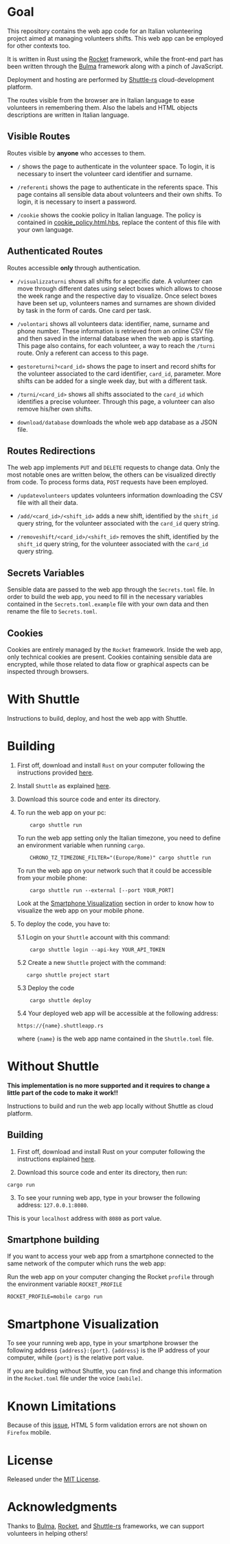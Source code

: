 # Goal

This repository contains the web app code for an Italian volunteering project
aimed at managing volunteers shifts. This web app can be employed for
other contexts too.

It is written in Rust using the [Rocket](https://rocket.rs/)
framework, while the front-end part has been written through the
[Bulma](https://bulma.io/) framework along with a pinch of JavaScript.

Deployment and hosting are performed by
[Shuttle-rs](https://www.shuttle.rs/) cloud-development platform.

The routes visible from the browser are in Italian language to ease volunteers
in remembering them. Also the labels and HTML objects descriptions are written
in Italian language.

## Visible Routes

Routes visible by **anyone** who accesses to them.

- `/` shows the page to authenticate in the volunteer space.
To login, it is necessary to insert the volunteer card identifier and surname.

- `/referenti` shows the page to authenticate in the referents space. This
page contains all sensible data about volunteers and their own shifts.
To login, it is necessary to insert a password.

- `/cookie` shows the cookie policy in Italian language. The policy is contained
in [cookie_policy.html.hbs](templates/cookie_policy.html.hbs), replace the
content of this file with your own language.

## Authenticated Routes

Routes accessible **only** through authentication.

- `/visualizzaturni` shows all shifts for a specific date. A
volunteer can move through different dates using select boxes which allows to
choose the week range and the respective day to visualize.
Once select boxes have been set up, volunteers names and surnames are
shown divided by task in the form of cards. One card per task.

- `/volontari` shows all volunteers data: identifier, name, surname and phone
number. These information is retrieved from an online CSV file and then
saved in the internal database when the web app is starting.
This page also contains, for each volunteer, a way to reach the `/turni` route.
Only a referent can access to this page.

- `gestoreturni?<card_id>` shows the page to insert and record shifts for the
volunteer associated to the card identifier, `card_id`, parameter.
More shifts can be added for a single week day, but with a different task.

- `/turni/<card_id>` shows all shifts associated to the `card_id` which
identifies a precise volunteer. Through this page, a volunteer can also remove
his/her own shifts.

- `download/database` downloads the whole web app database as a JSON file.

## Routes Redirections

The web app implements `PUT` and `DELETE` requests to change data. Only the
most notable ones are written below, the others can be visualized directly from
code. To process forms data, `POST` requests have been employed.

- `/updatevolunteers` updates volunteers information downloading the CSV
file with all their data.

- `/add/<card_id>/<shift_id>` adds a new shift, identified by the `shift_id`
query string, for the volunteer associated with the `card_id` query string.

- `/removeshift/<card_id>/<shift_id>` removes the shift, identified by the
`shift_id` query string, for the volunteer associated with the `card_id`
query string.

## Secrets Variables

Sensible data are passed to the web app through the `Secrets.toml` file.
In order to build the web app, you need to fill in the necessary variables
contained in the `Secrets.toml.example` file with your own data and then
rename the file to `Secrets.toml`.

## Cookies

Cookies are entirely managed by the `Rocket` framework.
Inside the web app, only technical cookies are present.
Cookies containing sensible data are encrypted, while those related to data flow
or graphical aspects can be inspected through browsers.

# With Shuttle

Instructions to build, deploy, and host the web app with Shuttle.

# Building

1. First off, download and install `Rust` on your computer following the
instructions provided [here](https://www.rust-lang.org/learn/get-started).

2. Install `Shuttle` as explained
[here](https://docs.shuttle.rs/introduction/installation).

3. Download this source code and enter its directory.

4. To run the web app on your pc:

    ```console
        cargo shuttle run
    ```

    To run the web app setting only the Italian timezone, you need to define an
    environment variable when running `cargo`.
    ```console
        CHRONO_TZ_TIMEZONE_FILTER="(Europe/Rome)" cargo shuttle run
    ```

    To run the web app on your network such that it could be accessible from
    your mobile phone:
    ```console
        cargo shuttle run --external [--port YOUR_PORT]
    ```

    Look at the [Smartphone Visualization](#smartphone-visualization) section
    in order to know how to visualize the web app on your mobile phone.

5. To deploy the code, you have to:

    5.1 Login on your `Shuttle` account with this command:
    ```console
        cargo shuttle login --api-key YOUR_API_TOKEN
    ```

    5.2 Create a new `Shuttle` project with the command:
    ```console
       cargo shuttle project start
    ```

    5.3 Deploy the code
    ```console
        cargo shuttle deploy
    ```

    5.4 Your deployed web app will be accessible at the following address:

    `https://{name}.shuttleapp.rs`

    where `{name}` is the web app name contained in the `Shuttle.toml` file.

# Without Shuttle

**This implementation is no more supported and it requires to change a little
part of the code to make it work!!**

Instructions to build and run the web app locally without Shuttle as cloud
platform.

## Building

1. First off, download and install Rust on your computer following the
instructions explained [here](https://www.rust-lang.org/learn/get-started).

2. Download this source code and enter its directory, then run:

```console
cargo run
```

3. To see your running web app, type in your browser the following address:
`127.0.0.1:8080`.

This is your `localhost` address with `8080` as port value.

## Smartphone building

If you want to access your web app from a smartphone connected to the same
network of the computer which runs the web app:

Run the web app on your computer changing the Rocket `profile` through the
environment variable `ROCKET_PROFILE`

```console
ROCKET_PROFILE=mobile cargo run
```

# Smartphone Visualization

To see your running web app, type in your smartphone browser
the following address `{address}:{port}`.
`{address}` is the IP address of your computer, while `{port}` is the relative
port value.

If you are building without Shuttle, you can find and change
this information in the `Rocket.toml` file under the voice `[mobile]`.

# Known Limitations

Because of this [issue](https://bugzilla.mozilla.org/show_bug.cgi?id=1510450),
HTML 5 form validation errors are not shown on `Firefox` mobile.

# License

Released under the [MIT License](LICENSES/MIT.txt).

# Acknowledgments

Thanks to [Bulma](https://bulma.io/), [Rocket](https://rocket.rs/), and
[Shuttle-rs](https://www.shuttle.rs/) frameworks, we can support volunteers
in helping others!
